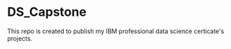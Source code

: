 # DS_Capstone

This repo is created to publish my IBM professional data science certicate's projects.
